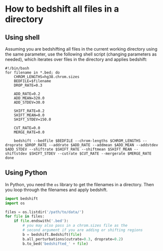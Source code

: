 # How to bedshift all files in a directory

## Using shell

Assuming you are bedshifting all files in the current working directory using the same parameter, use the following shell script (changing parameters as needed), which iterates over files in the directory and applies bedshift:

```
#!/bin/bash
for filename in *.bed; do
	CHROM_LENGTHS=hg38.chrom.sizes
	BEDFILE=$filename
	DROP_RATE=0.3

	ADD_RATE=0.2
	ADD_MEAN=320.0
	ADD_STDEV=30.0

	SHIFT_RATE=0.2
	SHIFT_MEAN=0.0
	SHIFT_STDEV=150.0

	CUT_RATE=0.0
	MERGE_RATE=0.0

	bedshift --bedfile $BEDFILE --chrom-lengths $CHROM_LENGTHS --droprate $DROP_RATE --addrate $ADD_RATE --addmean $ADD_MEAN --addstdev $ADD_STDEV --shiftrate $SHIFT_RATE --shiftmean $SHIFT_MEAN --shiftstdev $SHIFT_STDEV --cutrate $CUT_RATE --mergerate $MERGE_RATE
done
```

## Using Python

In Python, you need the `os` library to get the filenames in a directory. Then you loop through the filenames and apply bedshift.

```py
import bedshift
import os

files = os.listdir('/path/to/data/')
for file in files:
	if file.endswith('.bed'):
		# you may also pass in a chrom.sizes file as the 
		# second argument if you are adding or shifting regions
		b = bedshift.Bedshift(file)
		b.all_perturbations(cutrate=0.3, droprate=0.2)
		b.to_bed('bedshifted_' + file)
```

